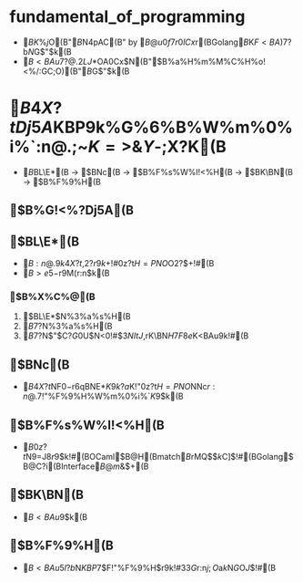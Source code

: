 # fundamental_of_programming

* $BK\%j%]%8%H%j$O(B"$B%W%m%0%i%_%s%0$N4pAC(B" by $B@u0f7r0lCx$r(BGolang$B$K$F<BA)$7$?$b$N$G$"$k(B
* $B<BAu$7$?@.2LJ*$OA0Cx$N(B"$B%a%H%m%M%C%H%o!<%/:GC;O)(B"$B$G$"$k(B

# $B4X?tDj5A$KBP$9$k%G%6%$%s%l%7%T(B => $B%W%m%0%i%`:n@.;~$K=>$&$Y$-;X?K(B
* $B%G!<%?Dj5A(B -> $BL\E*(B -> $BNc(B -> $B%F%s%W%l!<%H(B -> $BK\BN(B -> $B%F%9%H(B

## $B%G!<%?Dj5A(B

## $BL\E*(B
* $B:n@.$9$k4X?t$,2?$r$9$k$+!#0z?t$H=PNO$O2?$+!#(B
* $B>e5-$r9M$(%X%C%@$r:n$k(B

### $B%X%C%@(B
1. $BL\E*$N%3%a%s%H(B
2. $B7?$N%3%a%s%H(B
3. $B7?$N$"$C$?G$0U$N<0!#$3$NItJ,$rK\BN$H$7$F8e$K<BAu$9$k!#(B

## $BNc(B
* $B4X?t$NF0$-$r6qBNE*$K$9$k$?$a$K!"0z?t$H=PNO$NNc$r:n@.$7!"%F%9%H%W%m%0%i%`$K$9$k(B

## $B%F%s%W%l!<%H(B                                          
* $B0z?t$N9=J8$r%A%'%C%/$9$k!#(BOCaml$B$@$H(Bmatch$B$rMQ$$$k$C$]$$!#(BGolang$B$@$C$?$i(BInterface$B$@$m$&$+(B

## $BK\BN(B
* $B<BAu$9$k(B

## $B%F%9%H(B
* $B<BAu$5$l$?$b$N$KBP$7$F!"%F%9%H$r$9$k!#$3$3$G%F%9%H%W%m%0%i%`$r:n$j;O$a$k$N$G$O$J$$!#(B
